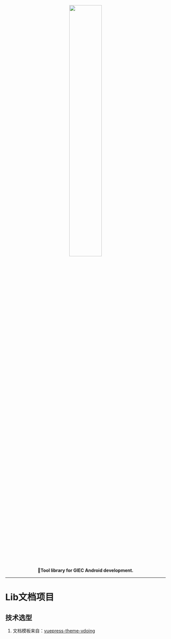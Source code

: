<p align="center">
	<a href="https://hutool.cn/"><img src="https://www.giec.cn/uploadfiles/logo/Top002629_logo.png?VG9wMDAyNjI5X2xvZ28ucG5n" width="45%"></a>
</p>
<p align="center">
	<strong>🍬Tool library for GIEC Android development. </strong>
</p>


-------------------------------------------------------------------------------

# Lib文档项目


## 技术选型

1. 文档模板来自：[vuepress-theme-vdoing](https://doc.xugaoyi.com/)